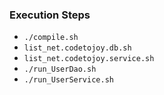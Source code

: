 
### Execution Steps

* `./compile.sh`
* `list_net.codetojoy.db.sh`
* `list_net.codetojoy.service.sh`
* `./run_UserDao.sh`
* `./run_UserService.sh`

